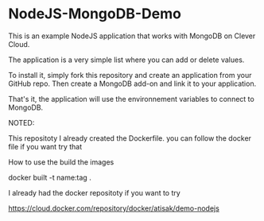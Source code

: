# NodeJS-MongoDB-Demo

This is an example NodeJS application that works with MongoDB on Clever Cloud.

The application is a very simple list where you can add or delete values.

To install it, simply fork this repository and create an application from your GitHub repo.
Then create a MongoDB add-on and link it to your application.

That's it, the application will use the environnement variables to connect to MongoDB.

NOTED:

This repositoty I already created the Dockerfile. you can follow the docker file if you want try that

How to use the build the images


docker built -t name:tag .

I already had the docker repositoty if you want to try 


https://cloud.docker.com/repository/docker/atisak/demo-nodejs



